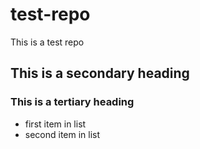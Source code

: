 # test-repo
This is a test repo
## This is a secondary heading
### This is a tertiary heading
* first item in list
* second item in list
